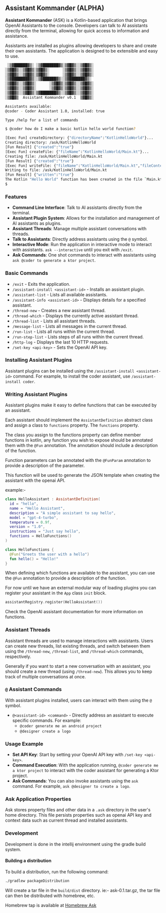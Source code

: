 ## Assistant Kommander (ALPHA)
**Assistant Kommander** (ASK) is a Kotlin-based application that brings OpenAI Assistants to the console. Developers can talk to AI assistants directly from the terminal, allowing for quick access to information and assistance.

Assistants are installed as plugins allowing developers to share and create their own assistants. The application is designed to be extensible and easy to use.

```bash
 ░▒▓██████▓▒░ ░▒▓███████▓▒░▒▓█▓▒░░▒▓█▓▒░ 
░▒▓█▓▒░░▒▓█▓▒░▒▓█▓▒░      ░▒▓█▓▒░░▒▓█▓▒░ 
░▒▓█▓▒░░▒▓█▓▒░▒▓█▓▒░      ░▒▓█▓▒░░▒▓█▓▒░ 
░▒▓████████▓▒░░▒▓██████▓▒░░▒▓███████▓▒░  
░▒▓█▓▒░░▒▓█▓▒░      ░▒▓█▓▒░▒▓█▓▒░░▒▓█▓▒░ 
░▒▓█▓▒░░▒▓█▓▒░      ░▒▓█▓▒░▒▓█▓▒░░▒▓█▓▒░ 
░▒▓█▓▒░░▒▓█▓▒░▒▓███████▓▒░░▒▓█▓▒░░▒▓█▓▒░             
░▒▓█▓▒  Assistant Kommander v0.1  ▒▓█▓▒░

Assistants available:
@coder - Coder Assistant 1.0, installed: true

Type /help for a list of commands

$ @coder how do I make a basic kotlin hello world function?

[Exec Fun] createDirectory: {"directoryName":"KotlinHelloWorld"}...
Creating directory: /ask/KotlinHelloWorld
[Fun Result] {"created":"true"}
[Exec Fun] createFile: {"fileName":"KotlinHelloWorld/Main.kt"}...
Creating file: /ask/KotlinHelloWorld/Main.kt
[Fun Result] {"created":"true"}
[Exec Fun] writeFile: {"fileName":"KotlinHelloWorld/Main.kt","fileContents":"fun main() {\n    println(\"Hello, World!\")\n}"}...
Writing to file: /ask/KotlinHelloWorld/Main.kt
[Fun Result] {"written":"true"}
The Kotlin "Hello World" function has been created in the file `Main.kt` within the `KotlinHelloWorld` project.
$ 
```

### Features
- **Command Line Interface**: Talk to AI assistants directly from the terminal.
- **Assistant Plugin System**: Allows for the installation and management of AI assistants as plugins.
- **Assistant Threads**: Manage multiple assistant conversations with threads.
- **Talk to Assistants**: Directly address assistants using the `@` symbol.
- **Interactive Mode**: Run the application in interactive mode to interact with assistants. `ask --interactive` until you exit with `/exit`.
- **Ask Commands**: One shot commands to interact with assistants using `ask @coder to generate a ktor project`.

### Basic Commands
- `/exit` - Exits the application.
- `/assistant-install <assistant-id>` - Installs an assistant plugin.
- `/assistant-list` - Lists all available assistants.
- `/assistant-info <assistant-id>` - Displays details for a specified assistant.
- `/thread-new` - Creates a new assistant thread.
- `/thread-which` - Displays the currently active assistant thread.
- `/thread-list` - Lists all assistant threads.
- `/message-list` - Lists all messages in the current thread.
- `/run-list` - Lists all runs within the current thread.
- `/run-step-list` - Lists steps of all runs within the current thread.
- `/http-log` - Displays the last 10 HTTP requests.
- `/set-key <api-key>` - Sets the OpenAI API key.

### Installing Assistant Plugins
Assistant plugins can be installed using the `/assistant-install <assistant-id>` command. For example, to install the coder assistant, use `/assistant-install coder`.

### Writing Assistant Plugins
Assistant plugins make it easy to define functions that can be executed by an assistant.

Each assistant should implement the `AssistantDefinition` abstract class and assign a class to `functions` property. The `functions` property.

The class you assign to the functions property can define member functions in kotlin, any function you wish to expose should be annotated them with the `@Fun` annotation. The annotation should include a description of the function.

Function parameters can be annotated with the `@FunParam` annotation to provide a description of the parameter.

This function will be used to generate the JSON template when creating the assistant with the openai API.

example:- 

```kotlin
class HelloAssistant : AssistantDefinition(
  id = "hello",
  name = "Hello Assistant",
  description = "A simple assistant to say hello",
  model = "gpt-4-turbo",
  temperature = 0.9f,
  version = "1.0",
  instructions = "Just say hello",
  functions = HelloFunctions()
)

class HelloFunctions {
  @Fun("Greets the user with a hello")
  fun hello() = "Hello!"
}
```

When defining which functions are available to the assistant, you can use the `@Fun` annotation to provide a description of the function.

For now until we have an external modular way of loading plugins you can register your assistant in the `App` class `init` block.

```kotlin
assistantRegistry.register(HelloAssistant())
```

Check the OpenAI assistant documentation for more information on functions.

### Assistant Threads
Assistant threads are used to manage interactions with assistants. Users can create new threads, list existing threads, and switch between them using the `/thread-new`, `/thread-list`, and `/thread-which` commands, respectively.

Generally if you want to start a new conversation with an assistant, you should create a new thread (using `/thread-new`). This allows you to keep track of multiple conversations at once.

### `@` Assistant Commands
With assistant plugins installed, users can interact with them using the `@` symbol.

- `@<assistant-id> <command>` - Directly address an assistant to execute specific commands. For example:
    - `@coder generate me an android project`
    - `@designer create a logo`


### Usage Example
- **Set API Key**: Start by setting your OpenAI API key with `/set-key <api-key>`.
- **Command Execution**: With the application running, `@coder generate me a ktor project` to interact with the coder assistant for generating a Ktor project.
- **Ask Commands**: You can also invoke assistants using the `ask` command. For example, `ask @designer to create a logo`.

### Ask Application Properties
Ask stores property files and other data in a `.ask` directory in the user's home directory. This file persists properties such as openai API key and context data such as current thread and installed assistants.

### Development
Development is done in the intellij environment using the gradle build system.

#### Building a distribution
To build a distribution, run the following command:

```bash
./gradlew packageDistribution
```

Will create a tar file in the `build/dist` directory. ie:- ask-0.1.tar.gz, the tar file can then
be distributed with homebrew, etc.

Homebrew tap is available at [Homebrew Ask](https://github.com/fluxtah/homebrew-ask)

